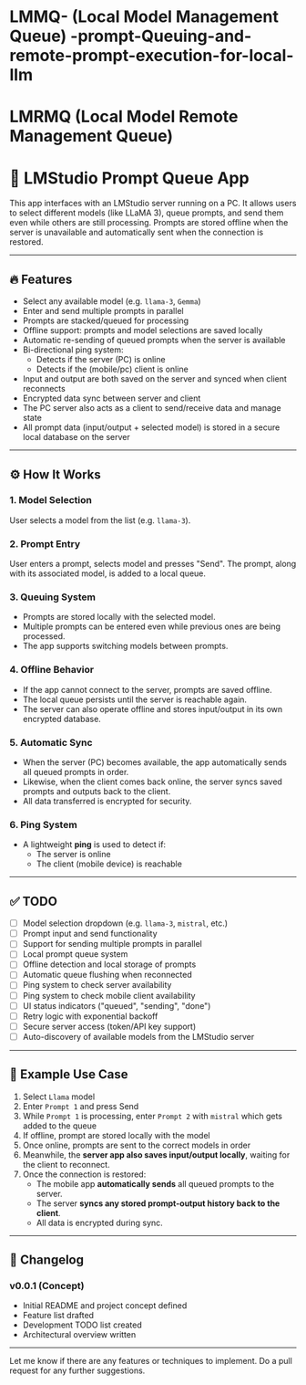 # LMMQ- (Local Model Management Queue) -prompt-Queuing-and-remote-prompt-execution-for-local-llm
# LMRMQ (Local Model Remote Management Queue)
# 🤯 LMStudio Prompt Queue App

This app interfaces with an LMStudio server running on a PC. It allows users to select different models (like LLaMA 3), queue prompts, and send them even while others are still processing. Prompts are stored offline when the server is unavailable and automatically sent when the connection is restored.

---

## 🔥 Features

- Select any available model (e.g. `llama-3`, `Gemma`)
- Enter and send multiple prompts in parallel
- Prompts are stacked/queued for processing
- Offline support: prompts and model selections are saved locally
- Automatic re-sending of queued prompts when the server is available
- Bi-directional ping system:
  - Detects if the server (PC) is online
  - Detects if the (mobile/pc) client is online
- Input and output are both saved on the server and synced when client reconnects
- Encrypted data sync between server and client
- The PC server also acts as a client to send/receive data and manage state
- All prompt data (input/output + selected model) is stored in a secure local database on the server

---

## ⚙️ How It Works

### 1. Model Selection

User selects a model from the list (e.g. `llama-3`).

### 2. Prompt Entry

User enters a prompt, selects model and presses "Send". The prompt, along with its associated model, is added to a local queue.

### 3. Queuing System

- Prompts are stored locally with the selected model.
- Multiple prompts can be entered even while previous ones are being processed.
- The app supports switching models between prompts.

### 4. Offline Behavior

- If the app cannot connect to the server, prompts are saved offline.
- The local queue persists until the server is reachable again.
- The server can also operate offline and stores input/output in its own encrypted database.


### 5. Automatic Sync

- When the server (PC) becomes available, the app automatically sends all queued prompts in order.
- Likewise, when the client comes back online, the server syncs saved prompts and outputs back to the client.
- All data transferred is encrypted for security.

### 6. Ping System

- A lightweight **ping** is used to detect if:
  - The server is online
  - The client (mobile device) is reachable

---

## ✅ TODO

- [ ] Model selection dropdown (e.g. `llama-3`, `mistral`, etc.)
- [ ] Prompt input and send functionality
- [ ] Support for sending multiple prompts in parallel
- [ ] Local prompt queue system
- [ ] Offline detection and local storage of prompts
- [ ] Automatic queue flushing when reconnected
- [ ] Ping system to check server availability
- [ ] Ping system to check mobile client availability
- [ ] UI status indicators ("queued", "sending", "done")
- [ ] Retry logic with exponential backoff
- [ ] Secure server access (token/API key support)
- [ ] Auto-discovery of available models from the LMStudio server

---

## 📒 Example Use Case

1. Select `Llama` model  
2. Enter `Prompt 1` and press Send  
3. While `Prompt 1` is processing, enter `Prompt 2` with `mistral` which gets added to the queue
4. If offline, prompt are stored locally with the model  
5. Once online, prompts are sent to the correct models in order
5. Meanwhile, the **server app also saves input/output locally**, waiting for the client to reconnect.
6. Once the connection is restored:
   - The mobile app **automatically sends** all queued prompts to the server.
   - The server **syncs any stored prompt-output history back to the client**.
   - All data is encrypted during sync.

---

## 📝 Changelog

### v0.0.1 (Concept)
- Initial README and project concept defined
- Feature list drafted
- Development TODO list created
- Architectural overview written

---

Let me know if there are any features or techniques to implement. Do a pull request for any further suggestions.

